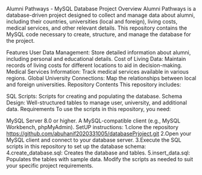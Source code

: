 


Alumni Pathways - MySQL Database
Project Overview
Alumni Pathways is a database-driven project designed to collect and manage data about alumni, including their countries, universities (local and foreign), living costs, medical services, and other relevant details. This repository contains the MySQL code necessary to create, structure, and manage the database for the project.

Features
User Data Management: Store detailed information about alumni, including personal and educational details.
Cost of Living Data: Maintain records of living costs for different locations to aid in decision-making.
Medical Services Information: Track medical services available in various regions.
Global University Connections: Map the relationships between local and foreign universities.
Repository Contents
This repository includes:



SQL Scripts: Scripts for creating and populating the database.
Schema Design: Well-structured tables to manage user, university, and additional data.
Requirements
To use the scripts in this repository, you need:





MySQL Server 8.0 or higher.
A MySQL-compatible client (e.g., MySQL Workbench, phpMyAdmin).
SetUP instructions:
1.clone the repository
https://github.com/abuhanif2020331005/databasePrjoject.git
2.Open your MySQL client and connect to your database server.
3.Execute the SQL scripts in this repository to set up the database schema:
4.create_database.sql: Creates the database and tables.
5.insert_data.sql: Populates the tables with sample data.
Modify the scripts as needed to suit your specific project requirements.
